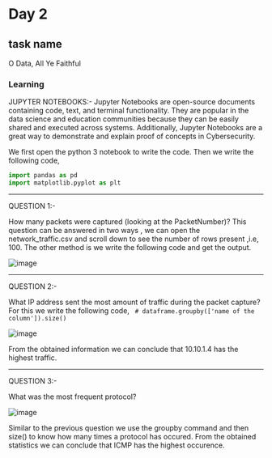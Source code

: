 # Day 2
## task name
O Data, All Ye Faithful 
### Learning
JUPYTER NOTEBOOKS:- Jupyter Notebooks are open-source documents containing code, text, and terminal functionality. They are popular in the data science and education communities because they can be easily shared and executed across systems. Additionally, Jupyter Notebooks are a great way to demonstrate and explain proof of concepts in Cybersecurity.

We first open the python 3 notebook to write the code.
Then we write the following code, 

```python
import pandas as pd
import matplotlib.pyplot as plt
```
___
QUESTION 1:- 

How many packets were captured (looking at the PacketNumber)?
This question can be answered in two ways , we can open the network_traffic.csv and scroll down to see the number of rows present ,i.e, 100.
The other method is we write the following code and get the output.

![image](https://github.com/vishwatejD/advent-of-cyber-2023/assets/141154035/4c6c6797-2131-4ead-ac39-8af19e940f22)
___
QUESTION 2:- 

What IP address sent the most amount of traffic during the packet capture?
For this we write the following code, ``` # dataframe.groupby(['name of the column']).size()```

![image](https://github.com/vishwatejD/advent-of-cyber-2023/assets/141154035/08425058-8b4d-4419-8abd-9354bb74629c)

From the obtained information we can conclude that 10.10.1.4 has the highest traffic.
___
QUESTION 3:-

What was the most frequent protocol?

![image](https://github.com/vishwatejD/advent-of-cyber-2023/assets/141154035/29d196a8-f736-4ed7-9fea-44535d530229)

Similar to the previous question we use the groupby command and then size() to know how many times a protocol has occured.
From the obtained statistics we can conclude that ICMP has the highest occurence.

